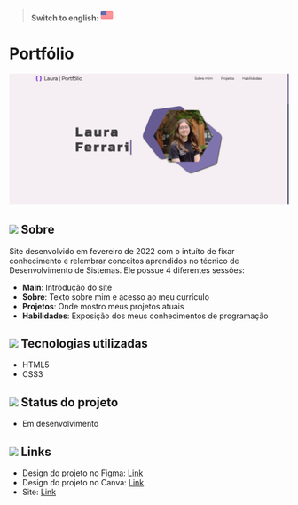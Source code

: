 > #### Switch to english: <kbd>[<img title="English" alt="English" src="flags/united-states.png" width="22">](README-EN.md)</kbd>
<!-- 
## <img src="https://cdn-icons-png.flaticon.com/512/1752/1752919.png" width="40px;" Screenshot
[![Screenshot](https://github.com/carlosdancr/cartao-personalizado/blob/main/img/screencapture-127-0-0-1-5500-2022-02-08-13_34_45.png?raw=true "Screenshot")](https://github.com/carlosdancr/cartao-personalizado/blob/main/img/screencapture-127-0-0-1-5500-2022-02-08-13_34_45.png?raw=true "Screenshot") -->

# Portfólio
<img src="assets/screenshot.png">

## <img src="https://cdn-icons-png.flaticon.com/512/1752/1752919.png" width="40px;"> Sobre
Site desenvolvido em fevereiro de 2022 com o intuíto de fixar conhecimento e relembrar conceitos aprendidos no técnico de Desenvolvimento de Sistemas. Ele possue 4 diferentes sessões:
  - <strong>Main</strong>: Introdução do site
  - <strong>Sobre</strong>: Texto sobre mim e acesso ao meu currículo
  - <strong>Projetos</strong>: Onde mostro meus projetos atuais
  - <strong>Habilidades</strong>: Exposição dos meus conhecimentos de programação

## <img src="https://cdn-icons-png.flaticon.com/512/1752/1752919.png" width="40px;"> Tecnologias utilizadas
- HTML5
- CSS3

## <img src="https://cdn-icons-png.flaticon.com/512/1752/1752919.png" width="40px;"> Status do projeto
- Em desenvolvimento

## <img src="https://cdn-icons-png.flaticon.com/512/1752/1752919.png" width="40px;"> Links 
- Design do projeto no Figma: [Link](https://www.figma.com/file/sqvwx6urSswtoLoJ4CyIXk/Portf%C3%B3lio-2022?node-id=1%3A2 "Link")
- Design do projeto no Canva: [Link](https://www.canva.com/design/DAE4pmuhZ38/eAWxl5QDhsiG9rRUviKtfw/view?website#2:portf-lio-laura "Link")
- Site: [Link](https://lauraferrari.netlify.app/ "Link")

